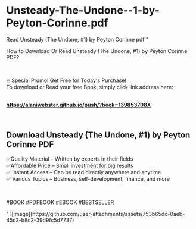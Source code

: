 # Unsteady-The-Undone--1-by-Peyton-Corinne.pdf
Read Unsteady (The Undone, #1) by Peyton Corinne pdf
"<p>How to Download Or Read Unsteady (The Undone, #1) by Peyton Corinne PDF?</p>
<p>&nbsp;</p>
<p>&#128293;  Special Promo! Get Free for Today's Purchase!<br />To download or Read your free Book, simply click link address here:&nbsp;<br />&nbsp;</p>
<p><a href=""https://alaniwebster.github.io/push/?book=139853708X""><strong>https://alaniwebster.github.io/push/?book=139853708X</strong></a></p>
<p>&nbsp;</p>
<h2>Download Unsteady (The Undone, #1) by Peyton Corinne PDF</h2>
<p>&#x2705;Quality Material &ndash; Written by experts in their fields<br />&#x2705;Affordable Price &ndash; Small investment for big results<br />&#x2705; Instant Access &ndash; Can be read directly anywhere and anytime<br />&#x2705; Various Topics &ndash; Business, self-development, finance, and more</p>
<p>&nbsp;</p>
<p>#BOOK #PDFBOOK #EBOOK #BESTSELLER</p>
"
![image](https://github.com/user-attachments/assets/753b65dc-0aeb-45c2-b8c2-39d9fc5d7737)

